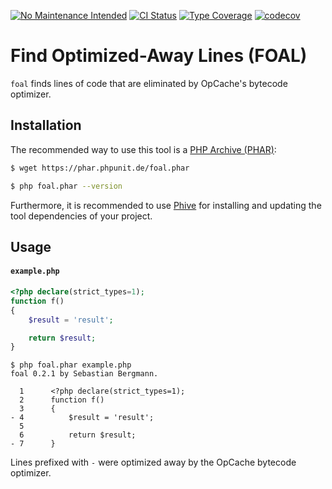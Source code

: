 [![No Maintenance Intended](https://unmaintained.tech/badge.svg)](https://unmaintained.tech/)
[![CI Status](https://github.com/sebastianbergmann/foal/workflows/CI/badge.svg)](https://github.com/sebastianbergmann/foal/actions)
[![Type Coverage](https://shepherd.dev/github/sebastianbergmann/foal/coverage.svg)](https://shepherd.dev/github/sebastianbergmann/foal)
[![codecov](https://codecov.io/gh/sebastianbergmann/foal/branch/main/graph/badge.svg)](https://codecov.io/gh/sebastianbergmann/foal)

# Find Optimized-Away Lines (FOAL)

`foal` finds lines of code that are eliminated by OpCache's bytecode optimizer.

## Installation

The recommended way to use this tool is a [PHP Archive (PHAR)](https://php.net/phar):

```bash
$ wget https://phar.phpunit.de/foal.phar

$ php foal.phar --version
```

Furthermore, it is recommended to use [Phive](https://phar.io/) for installing and updating the tool dependencies of your project.

## Usage

#### `example.php`
```php
<?php declare(strict_types=1);
function f()
{
    $result = 'result';

    return $result;
}
```

```
$ php foal.phar example.php
foal 0.2.1 by Sebastian Bergmann.

  1      <?php declare(strict_types=1);
  2      function f()
  3      {
- 4          $result = 'result';
  5      
  6          return $result;
- 7      }
```

Lines prefixed with `-` were optimized away by the OpCache bytecode optimizer.
